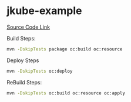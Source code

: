 # jkube-example

[Source Code Link](https://github.com/RedHatTraining/DO288-apps/tree/main/micro-java/src/main) 

Build Steps:
```bash
mvn -DskipTests package oc:build oc:resource
```

Deploy Steps
```bash
mvn -DskipTests oc:deploy
```

ReBuild Steps:
```bash
mvn -DskipTests oc:build oc:resource oc:apply
```